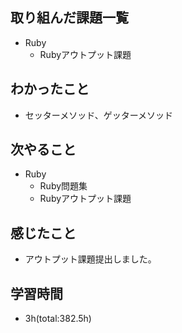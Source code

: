 ## 取り組んだ課題一覧
- Ruby
  - Rubyアウトプット課題

## わかったこと
- セッターメソッド、ゲッターメソッド
 
## 次やること
- Ruby
  - Ruby問題集
  - Rubyアウトプット課題

## 感じたこと
- アウトプット課題提出しました。

## 学習時間
- 3h(total:382.5h)
